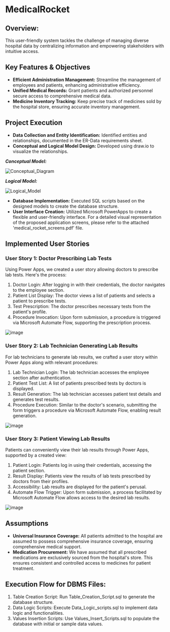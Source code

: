 # MedicalRocket
## Overview:
This user-friendly system tackles the challenge of managing diverse hospital data by centralizing information and empowering stakeholders with intuitive access.

## Key Features & Objectives
- **Efficient Administration Management:** Streamline the management of employees and patients, enhancing administrative efficiency.
- **Unified Medical Records:** Grant patients and authorized personnel secure access to comprehensive medical data.
- **Medicine Inventory Tracking:** Keep precise track of medicines sold by the hospital store, ensuring accurate inventory management.

## Project Execution
- **Data Collection and Entity Identification:** Identified entities and relationships, documented in the ER-Data requirements sheet.
- **Conceptual and Logical Model Design:** Developed using draw.io to visualize the relationships.

***Conceptual Model:***
  
  ![Conceptual_Diagram](https://github.com/doshiharmish/MedicalRocket/assets/16878994/912ce7a9-44cb-4fcf-b824-ccde89aca53d)


  ***Logical Model:***
  
  ![Logical_Model](https://github.com/doshiharmish/MedicalRocket/assets/16878994/71e27217-02a5-4eb7-bd08-285be2a37c85)


  
- **Database Implementation:** Executed SQL scripts based on the designed models to create the database structure.
- **User Interface Creation:** Utilized Microsoft PowerApps to create a flexible and user-friendly interface.  For a detailed visual representation of the proposed application screens, please refer to the attached 'medical_rocket_screens.pdf' file.

## Implemented User Stories
### User Story 1: Doctor Prescribing Lab Tests
Using Power Apps, we created a user story allowing doctors to prescribe lab tests. Here's the process:

1. Doctor Login: After logging in with their credentials, the doctor navigates to the employee section.
2. Patient List Display: The doctor views a list of patients and selects a patient to prescribe tests.
3. Test Prescription: The doctor prescribes necessary tests from the patient's profile.
4. Procedure Invocation: Upon form submission, a procedure is triggered via Microsoft Automate Flow, supporting the prescription process.

![image](https://github.com/doshiharmish/MedicalRocket/assets/16878994/55529117-14e1-453d-94f3-a296a193a59a)


### User Story 2: Lab Technician Generating Lab Results
For lab technicians to generate lab results, we crafted a user story within Power Apps along with relevant procedures:
1. Lab Technician Login: The lab technician accesses the employee section after authentication.
2. Patient Test List: A list of patients prescribed tests by doctors is displayed.
3. Result Generation: The lab technician accesses patient test details and generates test results.
4. Procedure Execution: Similar to the doctor's scenario, submitting the form triggers a procedure via Microsoft Automate Flow, enabling result generation.

![image](https://github.com/doshiharmish/MedicalRocket/assets/16878994/7e5ff571-6b48-4371-a5a7-d2177ce0708f)


### User Story 3: Patient Viewing Lab Results
Patients can conveniently view their lab results through Power Apps, supported by a created view:
1. Patient Login: Patients log in using their credentials, accessing the patient section.
2. Result Display: Patients view the results of lab tests prescribed by doctors from their profiles.
3. Accessibility: Lab results are displayed for the patient's perusal.
4. Automate Flow Trigger: Upon form submission, a process facilitated by Microsoft Automate Flow allows access to the desired lab results.


![image](https://github.com/doshiharmish/MedicalRocket/assets/16878994/2702cc6a-3b7e-4670-9503-bbac9cf57602)


## Assumptions
- **Universal Insurance Coverage:** All patients admitted to the hospital are assumed to possess comprehensive insurance coverage, ensuring comprehensive medical support.
- **Medication Procurement:** We have assumed that all prescribed medications are exclusively sourced from the hospital's store. This ensures consistent and controlled access to medicines for patient treatment.

## Execution Flow for DBMS Files:
1. Table Creation Script: Run Table_Creation_Script.sql to generate the database structure.
2. Data Logic Scripts: Execute Data_Logic_scripts.sql to implement data logic and functionalities.
3. Values Insertion Scripts: Use Values_Insert_Scripts.sql to populate the database with initial or sample data values.
